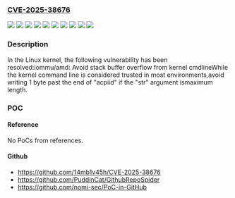 ### [CVE-2025-38676](https://cve.mitre.org/cgi-bin/cvename.cgi?name=CVE-2025-38676)
![](https://img.shields.io/static/v1?label=Product&message=Linux&color=blue)
![](https://img.shields.io/static/v1?label=Version&message=&color=brightgreen)
![](https://img.shields.io/static/v1?label=Version&message=2ae19ac3ea82a5b87a81c10adbb497c9e58bdd60%20&color=brightgreen)
![](https://img.shields.io/static/v1?label=Version&message=5e97dc748d13fad582136ba0c8cec215c7aeeb17%20&color=brightgreen)
![](https://img.shields.io/static/v1?label=Version&message=6.3%20&color=brightgreen)
![](https://img.shields.io/static/v1?label=Version&message=63cd11165e5e0ea2012254c764003eda1f9adb7d%20&color=brightgreen)
![](https://img.shields.io/static/v1?label=Version&message=b6b26d86c61c441144c72f842f7469bb686e1211%20&color=brightgreen)
![](https://img.shields.io/static/v1?label=Version&message=c513043e0afe6a8ba79d00af358655afabb576d2%20&color=brightgreen)
![](https://img.shields.io/static/v1?label=Version&message=f2a5ec7f7b28f9b9cd5fac232ff51019a7f7b9e9%20&color=brightgreen)
![](https://img.shields.io/static/v1?label=Vulnerability&message=n%2Fa&color=blue)

### Description

In the Linux kernel, the following vulnerability has been resolved:iommu/amd: Avoid stack buffer overflow from kernel cmdlineWhile the kernel command line is considered trusted in most environments,avoid writing 1 byte past the end of "acpiid" if the "str" argument ismaximum length.

### POC

#### Reference
No PoCs from references.

#### Github
- https://github.com/14mb1v45h/CVE-2025-38676
- https://github.com/PuddinCat/GithubRepoSpider
- https://github.com/nomi-sec/PoC-in-GitHub

